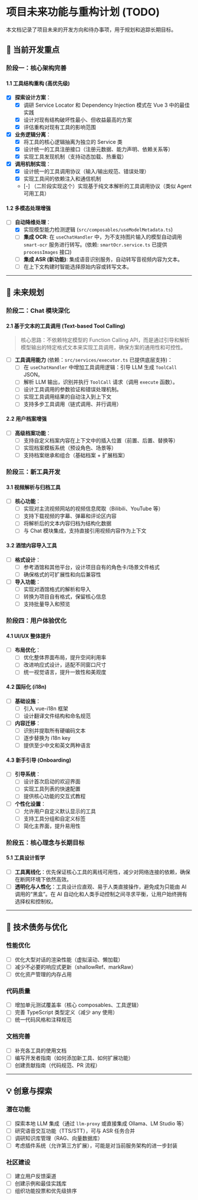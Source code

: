 # 项目未来功能与重构计划 (TODO)

本文档记录了项目未来的开发方向和待办事项，用于规划和追踪长期目标。

## 🎯 当前开发重点

### 阶段一：核心架构完善

#### 1.1 工具结构重构 (高优先级)
- [x] **探索设计方案**：
  - [x] 调研 Service Locator 和 Dependency Injection 模式在 Vue 3 中的最佳实践
  - [x] 设计对现有结构破坏性最小、但收益最高的方案
  - [x] 评估重构对现有工具的影响范围
  
- [x] **业务逻辑分离**：
  - [x] 将工具的核心逻辑抽离为独立的 Service 类
  - [x] 设计统一的工具注册接口（注册元数据、能力声明、依赖关系等）
  - [x] 实现工具发现机制（支持动态加载、热重载）
  
- [x] **调用机制实现**：
  - [x] 设计统一的工具调用协议（输入/输出规范、错误处理）
  - [x] 实现工具间的依赖注入和通信机制
  - [-] （二阶段实现这个）实现基于纯文本解析的工具调用协议（类似 Agent 可用工具）

#### 1.2 多模态处理增强
- [ ] **自动降维处理**：
  - [x] 实现模型能力检测逻辑 (`src/composables/useModelMetadata.ts`)
  - [ ] **集成 OCR**: 在 `useChatHandler` 中，为不支持图片输入的模型自动调用 `smart-ocr` 服务进行转写。(依赖: `smartOcr.service.ts` 已提供 `processImages` 接口)
  - [ ] **集成 ASR (新功能)**: 集成语音识别服务，自动转写音视频内容为文本。
  - [ ] 在上下文构建时智能选择原始内容或转写文本。

---

## 🚀 未来规划

### 阶段二：Chat 模块深化

#### 2.1 基于文本的工具调用 (Text-based Tool Calling)
> 核心思路：不依赖特定模型的 Function Calling API，而是通过引导和解析模型输出的特定格式文本来实现工具调用，确保方案的通用性和可控性。
- [ ] **工具调用能力** (依赖：`src/services/executor.ts` 已提供底层支持)：
  - [ ] 在 `useChatHandler` 中增加工具调用逻辑：引导 LLM 生成 `ToolCall` JSON。
  - [ ] 解析 LLM 输出，识别并执行 `ToolCall` 请求（调用 `execute` 函数）。
  - [ ] 设计工具调用的参数验证和错误处理机制。
  - [ ] 实现工具调用结果的自动注入到上下文
  - [ ] 支持多步工具调用（链式调用、并行调用）

#### 2.2 用户档案增强
- [ ] **高级档案功能**：
  - [ ] 支持自定义档案内容在上下文中的插入位置（前置、后置、替换等）
  - [ ] 实现档案模板系统（预设角色、场景等）
  - [ ] 支持档案继承和组合（基础档案 + 扩展档案）

### 阶段三：新工具开发

#### 3.1 视频解析与归档工具
- [ ] **核心功能**：
  - [ ] 实现对主流视频网站的视频信息爬取（Bilibili、YouTube 等）
  - [ ] 支持下载视频的字幕、弹幕和评论区内容
  - [ ] 将解析后的文本内容归档为结构化数据
  - [ ] 与 Chat 模块集成，支持直接引用视频内容作为上下文

#### 3.2 酒馆内容导入工具
- [ ] **格式设计**：
  - [ ] 参考酒馆和其他平台，设计项目自有的角色卡/场景文件格式
  - [ ] 确保格式的可扩展性和向后兼容性
  
- [ ] **导入功能**：
  - [ ] 实现对酒馆格式的解析和导入
  - [ ] 转换为项目自有格式，保留核心信息
  - [ ] 支持批量导入和预览

### 阶段四：用户体验优化

#### 4.1 UI/UX 整体提升
- [ ] **布局优化**：
  - [ ] 优化整体界面布局，提升空间利用率
  - [ ] 改进响应式设计，适配不同窗口尺寸
  - [ ] 统一视觉语言，提升一致性和美观度

#### 4.2 国际化 (i18n)
- [ ] **基础设施**：
  - [ ] 引入 vue-i18n 框架
  - [ ] 设计翻译文件结构和命名规范
  
- [ ] **内容迁移**：
  - [ ] 识别并提取所有硬编码文本
  - [ ] 逐步替换为 i18n key
  - [ ] 提供至少中文和英文两种语言

#### 4.3 新手引导 (Onboarding)
- [ ] **引导系统**：
  - [ ] 设计首次启动的欢迎界面
  - [ ] 实现工具列表的快速配置
  - [ ] 提供核心功能的交互式教程
  
- [ ] **个性化设置**：
  - [ ] 允许用户自定义默认显示的工具
  - [ ] 支持工具分组和自定义标签
  - [ ] 简化主界面，提升易用性

### 阶段五：核心理念与长期目标

#### 5.1 工具设计哲学
- [ ] **工具离线化**：优先保证核心工具的离线可用性，减少对网络连接的依赖，确保在断网环境下依然高效。
- [ ] **透明化与人性化**：工具设计应直观、易于人类直接操作，避免成为只能由 AI 调用的“黑盒”。在 AI 自动化和人类手动控制之间寻求平衡，让用户始终拥有选择权和控制权。

---

## 📝 技术债务与优化

### 性能优化
- [ ] 优化大型对话的渲染性能（虚拟滚动、懒加载）
- [ ] 减少不必要的响应式更新（shallowRef、markRaw）
- [ ] 优化资产管理的内存占用

### 代码质量
- [ ] 增加单元测试覆盖率（核心 composables、工具逻辑）
- [ ] 完善 TypeScript 类型定义（减少 any 使用）
- [ ] 统一代码风格和注释规范

### 文档完善
- [ ] 补充各工具的使用文档
- [ ] 编写开发者指南（如何添加新工具、如何扩展功能）
- [ ] 创建贡献指南（代码规范、PR 流程）

---

## 💡 创意与探索

### 潜在功能
- [ ] 探索本地 LLM 集成（通过 `llm-proxy` 或直接集成 Ollama、LM Studio 等）
- [ ] 研究语音交互功能（TTS/STT），可与 ASR 任务合并
- [ ] 调研知识库管理（RAG、向量数据库）
- [ ] 考虑插件系统（允许第三方扩展），可能是对当前服务架构的进一步封装

### 社区建设
- [ ] 建立用户反馈渠道
- [ ] 创建示例和最佳实践库
- [ ] 组织功能投票和优先级排序
